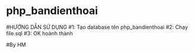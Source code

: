 # php_bandienthoai
#HƯỚNG DẪN SỬ DỤNG
#1: Tạo database tên php_bandienthoai
#2: Chạy file.sql
#3: OK hoành thành

#By HM
